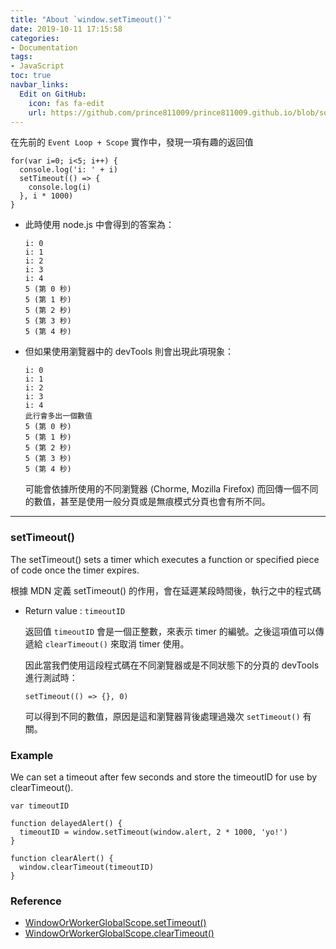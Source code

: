 ```yaml
---
title: "About `window.setTimeout()`"
date: 2019-10-11 17:15:58
categories:
- Documentation
tags:
- JavaScript
toc: true
navbar_links:
  Edit on GitHub:
    icon: fas fa-edit
    url: https://github.com/prince811009/prince811009.github.io/blob/source/blog/source/_posts/About%20%60window.setTimeout()%60.md
---
```


在先前的 `Event Loop + Scope` 實作中，發現一項有趣的返回值

<!-- more -->

```
for(var i=0; i<5; i++) {
  console.log('i: ' + i)
  setTimeout(() => {
    console.log(i)
  }, i * 1000)
}
```


- 此時使用 node.js 中會得到的答案為： 
    ```
    i: 0
    i: 1
    i: 2
    i: 3
    i: 4
    5 (第 0 秒)
    5 (第 1 秒) 
    5 (第 2 秒) 
    5 (第 3 秒) 
    5 (第 4 秒) 
    ```

- 但如果使用瀏覽器中的 devTools 則會出現此項現象：

    ```
    i: 0
    i: 1
    i: 2
    i: 3
    i: 4
    此行會多出一個數值
    5 (第 0 秒)
    5 (第 1 秒) 
    5 (第 2 秒) 
    5 (第 3 秒) 
    5 (第 4 秒) 
    ```
    可能會依據所使用的不同瀏覽器 (Chorme, Mozilla Firefox) 而回傳一個不同的數值，甚至是使用一般分頁或是無痕模式分頁也會有所不同。
---

### setTimeout() 
The setTimeout() sets a timer which executes a function or specified piece of code once the timer expires.

根據 MDN 定義 setTimeout() 的作用，會在延遲某段時間後，執行之中的程式碼

 - Return value : ```timeoutID```

    返回值 ```timeoutID``` 會是一個正整數，來表示 timer 的編號。之後這項值可以傳遞給 ```clearTimeout()``` 來取消 timer 使用。

    因此當我們使用這段程式碼在不同瀏覽器或是不同狀態下的分頁的 devTools 進行測試時：
    ```
    setTimeout(() => {}, 0)
    ```
    可以得到不同的數值，原因是這和瀏覽器背後處理過幾次 ```setTimeout()``` 有關。

### Example
We can set a timeout after few seconds and store the timeoutID for use by clearTimeout().

```
var timeoutID

function delayedAlert() {
  timeoutID = window.setTimeout(window.alert, 2 * 1000, 'yo!')
}

function clearAlert() {
  window.clearTimeout(timeoutID)
}
```
 

### Reference
 - [WindowOrWorkerGlobalScope.setTimeout()](https://developer.mozilla.org/en-US/docs/Web/API/WindowOrWorkerGlobalScope/setTimeout)
 - [WindowOrWorkerGlobalScope.clearTimeout()](https://developer.mozilla.org/en-US/docs/Web/API/WindowOrWorkerGlobalScope/clearTimeout)